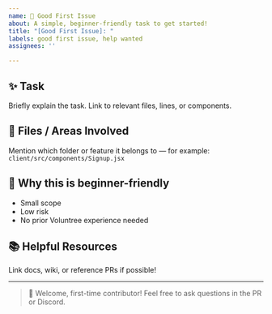 ```yaml
---
name: 🌱 Good First Issue
about: A simple, beginner-friendly task to get started!
title: "[Good First Issue]: "
labels: good first issue, help wanted
assignees: ''

---
```


## ✨ Task

Briefly explain the task. Link to relevant files, lines, or components.

## 📁 Files / Areas Involved

Mention which folder or feature it belongs to — for example:
`client/src/components/Signup.jsx`

## 👶 Why this is beginner-friendly

- Small scope
- Low risk
- No prior Voluntree experience needed

## 📚 Helpful Resources

Link docs, wiki, or reference PRs if possible!

---

> 🙌 Welcome, first-time contributor! Feel free to ask questions in the PR or Discord.
